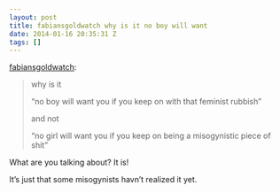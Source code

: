 ```yaml
---
layout: post
title: fabiansgoldwatch why is it no boy will want
date: 2014-01-16 20:35:31 Z
tags: []
---
```

[fabiansgoldwatch](http://fabiansgoldwatch.tumblr.com/post/60764078149):

> why is it
> 
> “no boy will want you if you keep on with that feminist rubbish”
> 
> and not
> 
> “no girl will want you if you keep on being a misogynistic piece of shit”

What are you talking about? It is!

It’s just that some misogynists havn’t realized it yet.
